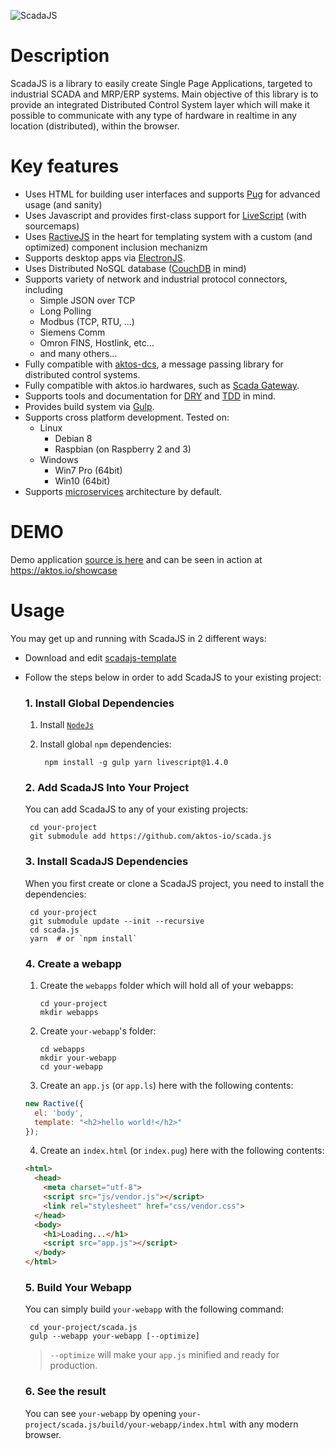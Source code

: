 ![ScadaJS](https://cdn.rawgit.com/aktos-io/scada.js/master/assets/scadajs-logo-long.svg)

# Description 

ScadaJS is a library to easily create Single Page Applications, targeted to industrial SCADA and MRP/ERP systems. Main objective of this library is to provide an integrated Distributed Control System layer which will make it possible to communicate with any type of hardware in realtime in any location (distributed), within the browser. 

# Key features

* Uses HTML for building user interfaces and supports [Pug](https://pugjs.org) for advanced usage (and sanity)
* Uses Javascript and provides first-class support for [LiveScript](http://livescript.net) (with sourcemaps)
* Uses [RactiveJS](http://www.ractivejs.org/) in the heart for templating system with a custom (and optimized) component inclusion mechanizm
* Supports desktop apps via [ElectronJS](http://electron.atom.io/).
* Uses Distributed NoSQL database ([CouchDB](http://couchdb.apache.org/) in mind)
* Supports variety of network and industrial protocol connectors, including
    * Simple JSON over TCP
    * Long Polling
    * Modbus (TCP, RTU, ...)
    * Siemens Comm
    * Omron FINS, Hostlink, etc...
    * and many others...
* Fully compatible with [aktos-dcs](https://github.com/aktos-io/aktos-dcs), a message passing library for distributed control systems.
* Fully compatible with aktos.io hardwares, such as [Scada Gateway](https://aktos.io/scada/pdf).
* Supports tools and documentation for [DRY](https://en.wikipedia.org/wiki/Don't_repeat_yourself) and [TDD](https://en.wikipedia.org/wiki/Test-driven_development) in mind.
* Provides build system via [Gulp](http://gulpjs.com).
* Supports cross platform development. Tested on:
  * Linux
    * Debian 8
    * Raspbian (on Raspberry 2 and 3)
  * Windows
    * Win7 Pro (64bit)
    * Win10 (64bit)
* Supports [microservices](https://en.wikipedia.org/wiki/Microservices) architecture by default.


# DEMO

Demo application [source is here](https://github.com/aktos-io/scadajs-template) and can be seen in action at https://aktos.io/showcase

# Usage

You may get up and running with ScadaJS in 2 different ways: 

* Download and edit [scadajs-template](https://github.com/aktos-io/scadajs-template) 
* Follow the steps below in order to add ScadaJS to your existing project: 

   ### 1. Install Global Dependencies 

   1. Install [`NodeJs`](https://nodejs.org) 
   2. Install global `npm` dependencies:

           npm install -g gulp yarn livescript@1.4.0

   ### 2. Add ScadaJS Into Your Project 

   You can add ScadaJS to any of your existing projects: 

       cd your-project 
       git submodule add https://github.com/aktos-io/scada.js

   ### 3. Install ScadaJS Dependencies

   When you first create or clone a ScadaJS project, you need to install the dependencies: 

       cd your-project 
       git submodule update --init --recursive
       cd scada.js
       yarn  # or `npm install`

   ### 4. Create a webapp 

   1. Create the `webapps` folder which will hold all of your webapps: 

          cd your-project 
          mkdir webapps 

   2. Create `your-webapp`'s folder: 

          cd webapps 
          mkdir your-webapp
          cd your-webapp

   3. Create an `app.js` (or `app.ls`) here with the following contents: 

   ```js
   new Ractive({
     el: 'body',
     template: "<h2>hello world!</h2>"
   });
   ```

   4. Create an `index.html` (or `index.pug`) here with the following contents:

   ```html 
   <html>
     <head>
       <meta charset="utf-8">
       <script src="js/vendor.js"></script>
       <link rel="stylesheet" href="css/vendor.css">
     </head>
     <body>
       <h1>Loading...</h1>
       <script src="app.js"></script>
     </body>
   </html>
   ```

   ### 5. Build Your Webapp

   You can simply build `your-webapp` with the following command: 

       cd your-project/scada.js 
       gulp --webapp your-webapp [--optimize]

   > `--optimize` will make your `app.js` minified and ready for production.

   ### 6. See the result

   You can see `your-webapp` by opening `your-project/scada.js/build/your-webapp/index.html` with any modern browser. 
